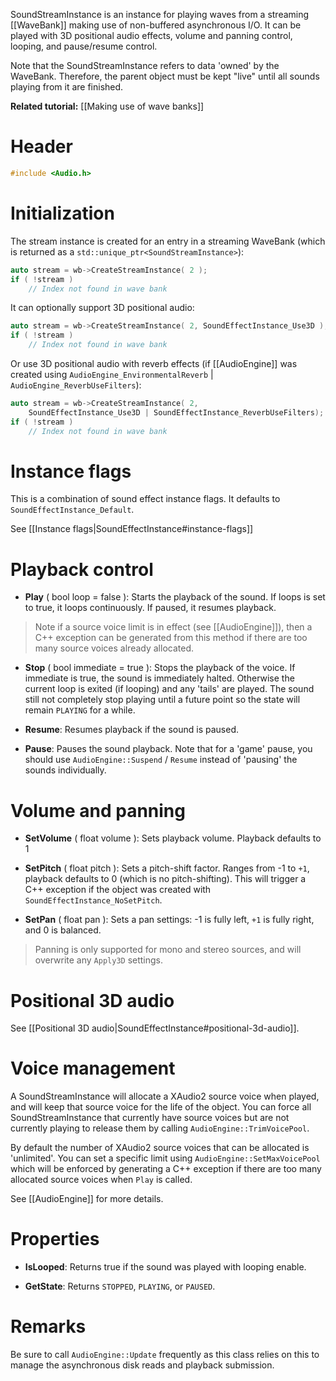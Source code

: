SoundStreamInstance is an instance for playing waves from a streaming [[WaveBank]] making use of non-buffered asynchronous I/O. It can be played with 3D positional audio effects, volume and panning control, looping, and pause/resume control.

Note that the SoundStreamInstance refers to data 'owned' by the WaveBank. Therefore, the parent object must be kept "live" until all sounds playing from it are finished.

**Related tutorial:** [[Making use of wave banks]]

# Header
```cpp
#include <Audio.h>
```

# Initialization

The stream instance is created for an entry in a streaming WaveBank (which is returned as a ``std::unique_ptr<SoundStreamInstance>``):

```cpp
auto stream = wb->CreateStreamInstance( 2 );
if ( !stream )
    // Index not found in wave bank
```

It can optionally support 3D positional audio:

```cpp
auto stream = wb->CreateStreamInstance( 2, SoundEffectInstance_Use3D );
if ( !stream )
    // Index not found in wave bank
```

Or use 3D positional audio with reverb effects (if [[AudioEngine]] was created using ``AudioEngine_EnvironmentalReverb`` | ``AudioEngine_ReverbUseFilters``):

```cpp
auto stream = wb->CreateStreamInstance( 2,
    SoundEffectInstance_Use3D | SoundEffectInstance_ReverbUseFilters);
if ( !stream )
    // Index not found in wave bank
```

# Instance flags

This is a combination of sound effect instance flags. It defaults to ``SoundEffectInstance_Default``.

See [[Instance flags|SoundEffectInstance#instance-flags]]

#  Playback control

* **Play** ( bool loop = false ): Starts the playback of the sound. If loops is set to true, it loops continuously. If paused, it resumes playback.

> Note if a source voice limit is in effect (see [[AudioEngine]]), then a C++ exception can be generated from
> this method if there are too many source voices already allocated.

* **Stop** ( bool immediate = true ): Stops the playback of the voice. If immediate is true, the sound is immediately halted. Otherwise the current loop is exited (if looping) and any 'tails' are played. The sound still not completely stop playing until a future point so the state will remain ``PLAYING`` for a while.

* **Resume**: Resumes playback if the sound is paused.

* **Pause**: Pauses the sound playback. Note that for a 'game' pause, you should use ``AudioEngine::Suspend`` / ``Resume`` instead of 'pausing' the sounds individually.

# Volume and panning

* **SetVolume** ( float volume ): Sets playback volume. Playback defaults to 1

* **SetPitch** ( float pitch ): Sets a pitch-shift factor. Ranges from -1 to ``+1``, playback defaults to 0 (which is no pitch-shifting). This will trigger a C++ exception if the object was created with ``SoundEffectInstance_NoSetPitch``.

* **SetPan** ( float pan ): Sets a pan settings: -1 is fully left, ``+1`` is fully right, and 0 is balanced.

> Panning is only supported for mono and stereo sources, and will overwrite any ``Apply3D`` settings.

# Positional 3D audio

See [[Positional 3D audio|SoundEffectInstance#positional-3d-audio]].

# Voice management

A SoundStreamInstance will allocate a XAudio2 source voice when played, and will keep that source voice for the life of the object. You can force all SoundStreamInstance that currently have source voices but are not currently playing to release them by calling ``AudioEngine::TrimVoicePool``.

By default the number of XAudio2 source voices that can be allocated is 'unlimited'. You can set a specific limit using ``AudioEngine::SetMaxVoicePool`` which will be enforced by generating a C++ exception if there are too many allocated source voices when ``Play`` is called.

See [[AudioEngine]] for more details.

# Properties

* **IsLooped**: Returns true if the sound was played with looping enable.

* **GetState**: Returns ``STOPPED``, ``PLAYING``, or ``PAUSED``.

# Remarks

Be sure to call ``AudioEngine::Update`` frequently as this class relies on this to manage the asynchronous disk reads and playback submission.
